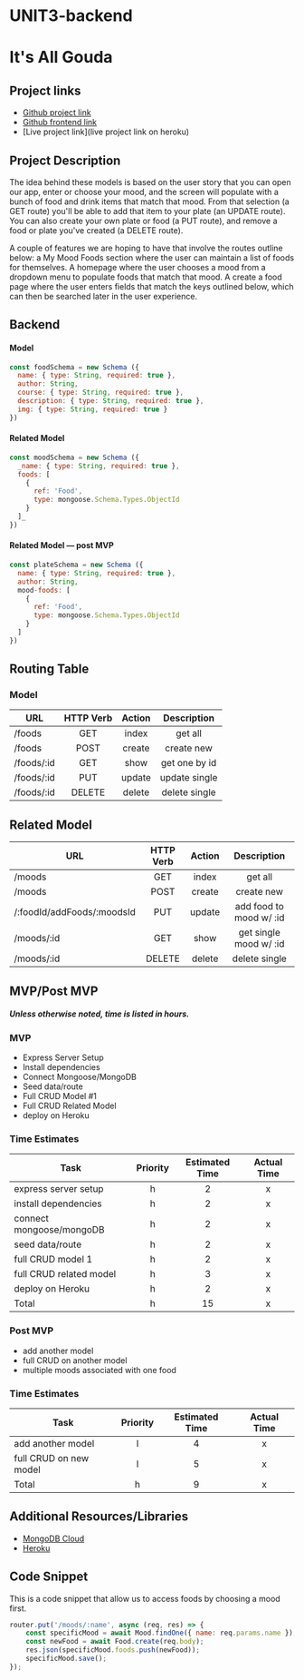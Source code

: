 # UNIT3-backend
# It's All Gouda

## Project links

 - [Github project link](https://github.com/hannahtrask/UNIT3-backend)
 - [Github frontend link](https://github.com/hannahtrask/UNIT3-frontend)
 - [Live project link](live project link on heroku)

## Project Description

The idea behind these models is based on the user story that you can open our app, enter or choose your mood, and the screen will populate with a bunch of food and drink items that match that mood. From that selection (a GET route) you'll be able to add that item to your plate (an UPDATE route). You can also create your own plate or food (a PUT route), and remove a food or plate you've created (a DELETE route).

A couple of features we are hoping to have that involve the routes outline below: a My Mood Foods section where the user can maintain a list of foods for themselves. A homepage where the user chooses a mood from a dropdown menu to populate foods that match that mood. A create a food page where the user enters fields that match the keys outlined below, which can then be searched later in the user experience.

## Backend

#### Model

```javascript
const foodSchema = new Schema ({
  name: { type: String, required: true },
  author: String,
  course: { type: String, required: true },
  description: { type: String, required: true },
  img: { type: String, required: true }
})
```

#### Related Model

```javascript
const moodSchema = new Schema ({
  _name: { type: String, required: true }, 
  foods: [
    {
      ref: 'Food',
      type: mongoose.Schema.Types.ObjectId
    }
  ]_
})
```

#### Related Model — post MVP

```javascript
const plateSchema = new Schema ({
  name: { type: String, required: true },
  author: String,
  mood-foods: [
    {
      ref: 'Food',
      type: mongoose.Schema.Types.ObjectId
    }
  ]
})
```

## Routing Table

### Model

| URL | HTTP Verb | Action | Description   |
| --- | :---: |  :---:  | :---: |
| /foods       | GET       | index  | get all       |
| /foods       | POST      | create | create new    |
| /foods/:id   | GET       | show   | get one by id |
| /foods/:id   | PUT       | update | update single |
| /foods/:id   | DELETE    | delete | delete single |

## Related Model

| URL                         | HTTP Verb | Action | Description   |
| ---                         | :---:     |  :---: | :---:         |
| /moods                      | GET       | index  | get all       |
| /moods                      | POST      | create | create new    |
| /:foodId/addFoods/:moodsId  | PUT       | update | add food to mood w/ :id |
| /moods/:id                  | GET       | show   | get single mood w/ :id  |
| /moods/:id                  | DELETE    | delete | delete single |

 
 ## MVP/Post MVP
 ##### Unless otherwise noted, time is listed in hours.

 ### MVP
 
   * Express Server Setup
   * Install dependencies
   * Connect Mongoose/MongoDB
   * Seed data/route
   * Full CRUD Model #1
   * Full CRUD Related Model
   * deploy on Heroku
 
### Time Estimates

| Task | Priority | Estimated Time | Actual Time |
| --- | :---: |  :---:  | :---: |
| express server setup      | h | 2  | x   |
| install dependencies      | h | 2  | x   |
| connect mongoose/mongoDB  | h | 2  | x   |
| seed data/route           | h | 2  | x   |
| full CRUD model 1         | h | 2  | x   |
| full CRUD related model   | h | 3  | x   |
| deploy on Heroku          | h | 2  | x   |
| Total                     | h | 15 | x   |
    
 ### Post MVP

  * add another model
  * full CRUD on another model
  * multiple moods associated with one food

  ### Time Estimates
  
| Task | Priority | Estimated Time | Actual Time |
| --- | :---: |  :---: | :---: |
| add another model      | l | 4  | x |
| full CRUD on new model | l | 5  | x |
| Total                  | h | 9  | x |

## Additional Resources/Libraries

 - [MongoDB Cloud](https://cloud.mongodb.com/)
 - [Heroku](https://dashboard.heroku.com/)

## Code Snippet

This is a code snippet that allow us to access foods by choosing a mood first.

```javascript
router.put('/moods/:name', async (req, res) => {
	const specificMood = await Mood.findOne({ name: req.params.name });
	const newFood = await Food.create(req.body);
	res.json(specificMood.foods.push(newFood));
	specificMood.save();
});
```
